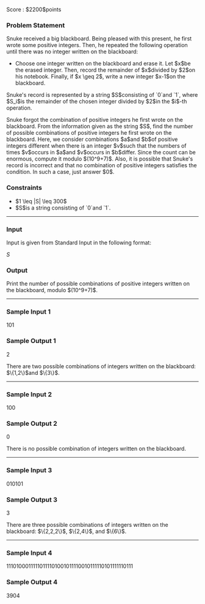 
<div>

<span>

<span>

<p>
Score : $2200$points
</p>

<div>

<section>

### **Problem Statement**

<p>
Snuke received a big blackboard.
Being pleased with this present, he first wrote some positive integers.
Then, he repeated the following operation until there was no integer written on the blackboard:
</p>

<ul>

<li>
Choose one integer written on the blackboard and erase it.
Let $x$be the erased integer.
Then, record the remainder of $x$divided by $2$on his notebook.
Finally, if $x \geq 2$, write a new integer $x-1$on the blackboard.
</li>

</ul>

<p>
Snuke's record is represented by a string $S$consisting of `0`and `1`, where $S_i$is the remainder of the chosen integer divided by $2$in the $i$-th operation.
</p>

<p>
Snuke forgot the combination of positive integers he first wrote on the blackboard.
From the information given as the string $S$, find the number of possible combinations of positive integers he first wrote on the blackboard.
Here, we consider combinations $a$and $b$of positive integers different when there is an integer $v$such that the numbers of times $v$occurs in $a$and $v$occurs in $b$differ.
Since the count can be enormous, compute it modulo $(10^9+7)$.
Also, it is possible that Snuke's record is incorrect and that no combination of positive integers satisfies the condition. In such a case, just answer $0$.
</p>

</section>

</div>

<div>

<section>

### **Constraints**

<ul>

<li>
$1 \leq |S| \leq 300$
</li>

<li>
$S$is a string consisting of `0`and `1`.
</li>

</ul>

</section>

</div>

---

<div>

<div>

<section>

### **Input**

<p>
Input is given from Standard Input in the following format:
</p>

<div>

$S$
</div>

</section>

</div>

<div>

<section>

### **Output**

<p>
Print the number of possible combinations of positive integers written on the blackboard, modulo $(10^9+7)$.
</p>

</section>

</div>

</div>

---

<div>

<section>

### **Sample Input 1**

<div>

101

</div>

</section>

</div>

<div>

<section>

### **Sample Output 1**

<div>

2

</div>

<p>
There are two possible combinations of integers written on the blackboard: $\{1,2\}$and $\{3\}$.
</p>

</section>

</div>

---

<div>

<section>

### **Sample Input 2**

<div>

100

</div>

</section>

</div>

<div>

<section>

### **Sample Output 2**

<div>

0

</div>

<p>
There is no possible combination of integers written on the blackboard.
</p>

</section>

</div>

---

<div>

<section>

### **Sample Input 3**

<div>

010101

</div>

</section>

</div>

<div>

<section>

### **Sample Output 3**

<div>

3

</div>

<p>
There are three possible combinations of integers written on the blackboard: $\{2,2,2\}$, $\{2,4\}$, and $\{6\}$.
</p>

</section>

</div>

---

<div>

<section>

### **Sample Input 4**

<div>

11101000111110111101001011110010111110101111110111

</div>

</section>

</div>

<div>

<section>

### **Sample Output 4**

<div>

3904

</div>

</section>

</div>

</span>

</span>

</div>
